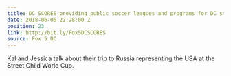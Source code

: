 ```yaml
---
title: DC SCORES providing public soccer leagues and programs for DC students
date: 2018-06-06 22:28:00 Z
position: 23
link: http://bit.ly/Fox5DCSCORES
source: Fox 5 DC
---
```


Kal and Jessica talk about their trip to Russia representing the USA at the Street Child World Cup. 